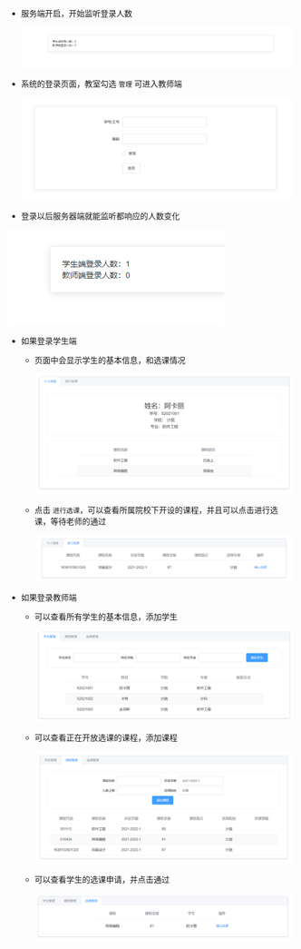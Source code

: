 - 服务端开启，开始监听登录人数

    ![image-20211222161144192](项目说明文档.assets/image-20211222161144192.png)

- 系统的登录页面，教室勾选 `管理`  可进入教师端

    ![image-20211222161239901](项目说明文档.assets/image-20211222161239901.png)

- 登录以后服务器端就能监听都响应的人数变化

![image-20211222161344277](项目说明文档.assets/image-20211222161344277.png)

- 如果登录学生端

    - 页面中会显示学生的基本信息，和选课情况

        ![image-20211222161444166](项目说明文档.assets/image-20211222161444166.png)

    - 点击 `进行选课`，可以查看所属院校下开设的课程，并且可以点击进行选课，等待老师的通过

        ![image-20211222161516790](项目说明文档.assets/image-20211222161516790.png)

- 如果登录教师端

    - 可以查看所有学生的基本信息，添加学生

        ![image-20211222161627459](项目说明文档.assets/image-20211222161627459.png)

    - 可以查看正在开放选课的课程，添加课程

        ![image-20211222161659641](项目说明文档.assets/image-20211222161659641.png)

    - 可以查看学生的选课申请，并点击通过

        ![image-20211222161727259](项目说明文档.assets/image-20211222161727259.png)

